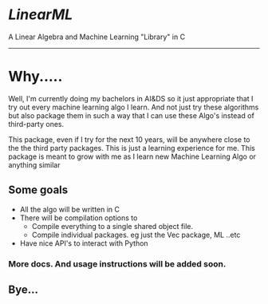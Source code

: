 # $LinearML$

A Linear Algebra and Machine Learning "Library" in C

---

# Why.....

Well, I'm currently doing my bachelors in AI&DS so it just appropriate that I try out
every machine learning algo I learn. And not just try these algorithms but also package
them in such a way that I can use these Algo's instead of third-party ones.

This package, even if I try for the next 10 years, will be anywhere close to the the
third party packages. This is just a learning experience for me. This package is meant
to grow with me as I learn new Machine Learning Algo or anything similar

## Some goals

- All the algo will be written in C
- There will be compilation options to
  - Compile everything to a single shared object file.
  - Compile individual packages. eg just the Vec package, ML ..etc
- Have nice API's to interact with Python

### More docs. And usage instructions will be added soon.

## Bye...
